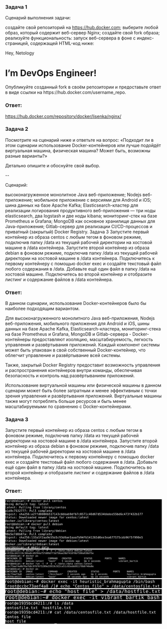 ### Задача 1
Сценарий выполнения задачи:

создайте свой репозиторий на https://hub.docker.com;
выберите любой образ, который содержит веб-сервер Nginx;
создайте свой fork образа;
реализуйте функциональность: запуск веб-сервера в фоне с индекс-страницей, содержащей HTML-код ниже:
<html>
<head>
Hey, Netology
</head>
<body>
<h1>I’m DevOps Engineer!</h1>
</body>
</html>
Опубликуйте созданный fork в своём репозитории и предоставьте ответ в виде ссылки на https://hub.docker.com/username_repo.

### Ответ:

https://hub.docker.com/repository/docker/lisenka/nginx/

### Задача 2
Посмотрите на сценарий ниже и ответьте на вопрос: «Подходит ли в этом сценарии использование Docker-контейнеров или лучше подойдёт виртуальная машина, физическая машина? Может быть, возможны разные варианты?»

Детально опишите и обоснуйте свой выбор.

--

Сценарий:

высоконагруженное монолитное Java веб-приложение;
Nodejs веб-приложение;
мобильное приложение c версиями для Android и iOS;
шина данных на базе Apache Kafka;
Elasticsearch-кластер для реализации логирования продуктивного веб-приложения — три ноды elasticsearch, два logstash и две ноды kibana;
мониторинг-стек на базе Prometheus и Grafana;
MongoDB как основное хранилище данных для Java-приложения;
Gitlab-сервер для реализации CI/CD-процессов и приватный (закрытый) Docker Registry.
Задача 3
Запустите первый контейнер из образа centos c любым тегом в фоновом режиме, подключив папку /data из текущей рабочей директории на хостовой машине в /data контейнера.
Запустите второй контейнер из образа debian в фоновом режиме, подключив папку /data из текущей рабочей директории на хостовой машине в /data контейнера.
Подключитесь к первому контейнеру с помощью docker exec и создайте текстовый файл любого содержания в /data.
Добавьте ещё один файл в папку /data на хостовой машине.
Подключитесь во второй контейнер и отобразите листинг и содержание файлов в /data контейнера.

### Ответ:

В данном сценарии, использование Docker-контейнеров было бы наиболее подходящим вариантом. 

Для высоконагруженного монолитного Java веб-приложения, Nodejs веб-приложения, мобильного приложения для Android и iOS, шины данных на базе Apache Kafka, Elasticsearch-кластера, мониторинг-стека на базе Prometheus и Grafana, MongoDB и Gitlab-сервера - Docker-контейнеры предоставляют изоляцию, масштабируемость, легкость управления и развёртывания приложений. Каждый компонент системы может быть упакован в свой собственный Docker-контейнер, что облегчит управление и развёртывание всей системы.

Также, закрытый Docker Registry предоставит возможность управления и распространения контейнеров внутри команды, обеспечивая безопасность и контроль над развёртыванием приложений.

Использование виртуальной машины или физической машины в данном сценарии может быть более затратным и менее эффективным с точки зрения управления и развёртывания приложений. Виртуальные машины также могут потреблять больше ресурсов и быть менее масштабируемыми по сравнению с Docker-контейнерами.

### Задача 3
Запустите первый контейнер из образа centos c любым тегом в фоновом режиме, подключив папку /data из текущей рабочей директории на хостовой машине в /data контейнера.
Запустите второй контейнер из образа debian в фоновом режиме, подключив папку /data из текущей рабочей директории на хостовой машине в /data контейнера.
Подключитесь к первому контейнеру с помощью docker exec и создайте текстовый файл любого содержания в /data.
Добавьте ещё один файл в папку /data на хостовой машине.
Подключитесь во второй контейнер и отобразите листинг и содержание файлов в /data контейнера.

### Ответ:
 ![Task3](/05-virt-03-docker/task3_1.jpg "Задание 3")
 ![Task3](/05-virt-03-docker/task3_2.jpg "Задание 3")
 ![Task3](/05-virt-03-docker/task3_3.jpg "Задание 3")
 ![Task3](/05-virt-03-docker/task3_4.jpg "Задание 3")
 ![Task3](/05-virt-03-docker/task3_5.jpg "Задание 3")
 ![Task3](/05-virt-03-docker/task3.jpg "Задание 3")